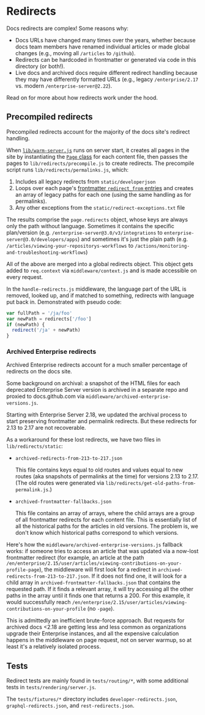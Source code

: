 # Redirects

Docs redirects are complex! Some reasons why:

* Docs URLs have changed many times over the years, whether because docs team members have renamed individual articles or made global changes (e.g., moving all `/articles` to `/github`).
* Redirects can be hardcoded in frontmatter or generated via code in this directory (or both!).
* Live docs and archived docs require different redirect handling because they may have differently formatted URLs (e.g., legacy `/enterprise/2.17` vs. modern `/enterprise-server@2.22`).

Read on for more about how redirects work under the hood.

## Precompiled redirects

Precompiled redirects account for the majority of the docs site's redirect handling.

When [`lib/warm-server.js`](lib/warm-server.js) runs on server start, it creates all pages in the site by instantiating the [`Page` class](lib/page.js) for each content file, then passes the pages to `lib/redirects/precompile.js` to create redirects. The precompile script runs `lib/redirects/permalinks.js`, which:

1. Includes all legacy redirects from `static/developerjson`
2. Loops over each page's [frontmatter `redirect_from` entries](content/README.md#redirect_from) and creates an array of legacy paths for each one (using the same handling as for permalinks).
3. Any other exceptions from the `static/redirect-exceptions.txt` file

The results comprise the `page.redirects` object, whose keys are always only the path without language.
Sometimes it contains the specific plan/version (e.g. `/enterprise-server@3.0/v3/integrations` to `enterprise-server@3.0/developers/apps`) and sometimes it's just the plain path
(e.g. `/articles/viewing-your-repositorys-workflows` to `/actions/monitoring-and-troubleshooting-workflows`)

All of the above are merged into a global redirects object. This object gets added to `req.context` via `middleware/context.js` and is made accessible on every request.

In the `handle-redirects.js` middleware, the language part of the URL is
removed, looked up, and if matched to something, redirects with language
put back in. Demonstrated with pseudo code:

```js
var fullPath = '/ja/foo'
var newPath = redirects['/foo']
if (newPath) {
  redirect('/ja' + newPath)
}
```

### Archived Enterprise redirects

Archived Enterprise redirects account for a much smaller percentage of redirects on the docs site.

Some background on archival: a snapshot of the HTML files for each deprecated Enterprise Server version is archived in a separate repo and proxied to docs.github.com via `middleware/archived-enterprise-versions.js`.

Starting with Enterprise Server 2.18, we updated the archival process to start preserving frontmatter and permalink redirects. But these redirects for 2.13 to 2.17 are not recoverable.

As a workaround for these lost redirects, we have two files in `lib/redirects/static`:

* `archived-redirects-from-213-to-217.json`

  This file contains keys equal to old routes and values equal to new routes (aka snapshots of permalinks at the time) for versions 2.13 to 2.17. (The old routes were generated via `lib/redirects/get-old-paths-from-permalink.js`.)

* `archived-frontmatter-fallbacks.json`

  This file contains an array of arrays, where the child arrays are a group of all frontmatter redirects for each content file. This is essentially list of all the historical paths for the articles in old versions. The problem is, we don't know which historical paths correspond to which versions.

Here's how the `middleware/archived-enterprise-versions.js` fallback works: if someone tries to access an article that was updated via a now-lost frontmatter redirect (for example, an article at the path `/en/enterprise/2.15/user/articles/viewing-contributions-on-your-profile-page`), the middleware will first look for a redirect in `archived-redirects-from-213-to-217.json`. If it does not find one, it will look for a child array in `archived-frontmatter-fallbacks.json` that contains the requested path. If it finds a relevant array, it will try accessing all the other paths in the array until it finds one that returns a 200. For this example, it would successfully reach `/en/enterprise/2.15/user/articles/viewing-contributions-on-your-profile` (no `-page`).

This is admittedly an inefficient brute-force approach. But requests for archived docs <2.18 are getting less and less common as organizations upgrade their Enterprise instances, and all the expensive calculation happens in the middleware on page request, not on server warmup, so at least it's a relatively isolated process.

## Tests

Redirect tests are mainly found in `tests/routing/*`, with some additional tests in `tests/rendering/server.js`.

The `tests/fixtures/*` directory includes `developer-redirects.json`, `graphql-redirects.json`, and `rest-redirects.json`.
